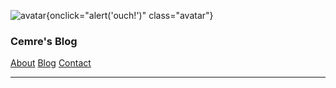 ![avatar]([https://i.ibb.co/xS6pmT8/Screenshot-2023-08-21-at-23-14-22.png](https://i.ibb.co/m5mrKVw/catalb1-2.jpg)){onclick="alert('ouch!')" class="avatar"}

### Cemre's Blog


[About](/)
[Blog](/blog)
[Contact](/contact)

---
